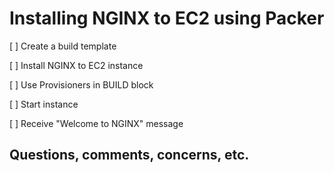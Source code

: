 # Installing NGINX to EC2 using Packer

[ ] Create a build template

   [ ] Install NGINX to EC2 instance

   [ ] Use Provisioners in BUILD block

[ ] Start instance
 
   [ ] Receive "Welcome to NGINX" message

## Questions, comments, concerns, etc.

